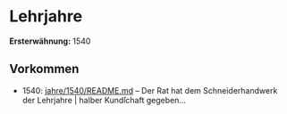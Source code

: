 # Lehrjahre

**Ersterwähnung:** 1540

## Vorkommen
- 1540: [jahre/1540/README.md](../jahre/1540/README.md) – Der Rat hat dem Schneiderhandwerk der Lehrjahre |
halber Kundſchaft gegeben...
